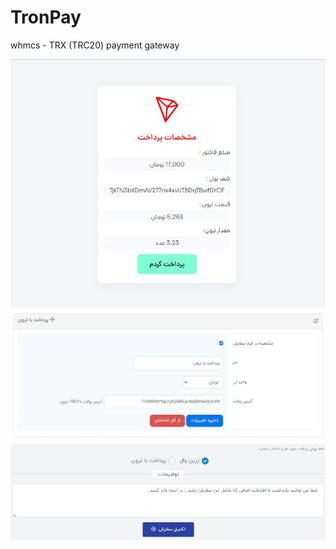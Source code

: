 # TronPay
whmcs - TRX (TRC20) payment gateway

![gateway](https://github.com/mortezanabavi/TronPay/blob/main/gateways/tronpay/img/gateway.jpg)
![gateway2](https://github.com/mortezanabavi/TronPay/blob/main/gateways/tronpay/img/gateway2.jpg)
![gateway3](https://github.com/mortezanabavi/TronPay/blob/main/gateways/tronpay/img/gateway3.jpg)
